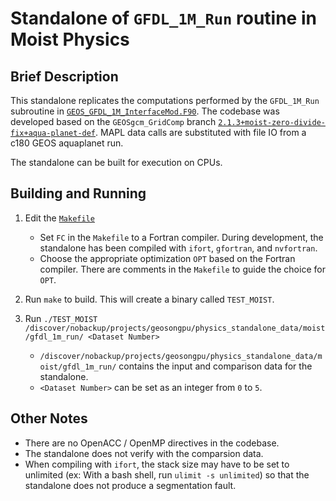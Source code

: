 # Standalone of `GFDL_1M_Run` routine in Moist Physics

## Brief Description

This standalone replicates the computations performed by the `GFDL_1M_Run` subroutine in [`GEOS_GFDL_1M_InterfaceMod.F90`](https://github.com/GEOS-ESM/GEOSgcm_GridComp/blob/2.1.3%2Bmoist-zero-divide-fix%2Baqua-planet-def/GEOSagcm_GridComp/GEOSphysics_GridComp/GEOSmoist_GridComp/GEOS_GFDL_1M_InterfaceMod.F90#L262).  The codebase was developed based on the `GEOSgcm_GridComp` branch [`2.1.3+moist-zero-divide-fix+aqua-planet-def`](https://github.com/GEOS-ESM/GEOSgcm_GridComp/tree/2.1.3%2Bmoist-zero-divide-fix%2Baqua-planet-def).  MAPL data calls are substituted with file IO from a c180 GEOS aquaplanet run.  

The standalone can be built for execution on CPUs.

## Building and Running

1. Edit the [`Makefile`](https://github.com/GEOS-ESM/GEOSgcm_GridComp/blob/orphan/openacc/moist/GFDL_1M_Run/Makefile)
    - Set `FC` in the `Makefile` to a Fortran compiler.  During development, the standalone has been compiled with `ifort`, `gfortran`, and `nvfortran`.
    - Choose the appropriate optimization `OPT` based on the Fortran compiler.  There are comments in the `Makefile` to guide the choice for `OPT`.

2. Run `make` to build.  This will create a binary called `TEST_MOIST`.

3. Run `./TEST_MOIST /discover/nobackup/projects/geosongpu/physics_standalone_data/moist/gfdl_1m_run/ <Dataset Number>`
    - `/discover/nobackup/projects/geosongpu/physics_standalone_data/moist/gfdl_1m_run/` contains the input and comparison data for the standalone.
    - `<Dataset Number>` can be set as an integer from `0` to `5`.

## Other Notes
- There are no OpenACC / OpenMP directives in the codebase.
- The standalone does not verify with the comparsion data.
- When compiling with `ifort`, the stack size may have to be set to unlimited (ex: With a bash shell, run `ulimit -s unlimited`) so that the standalone does not produce a segmentation fault.

